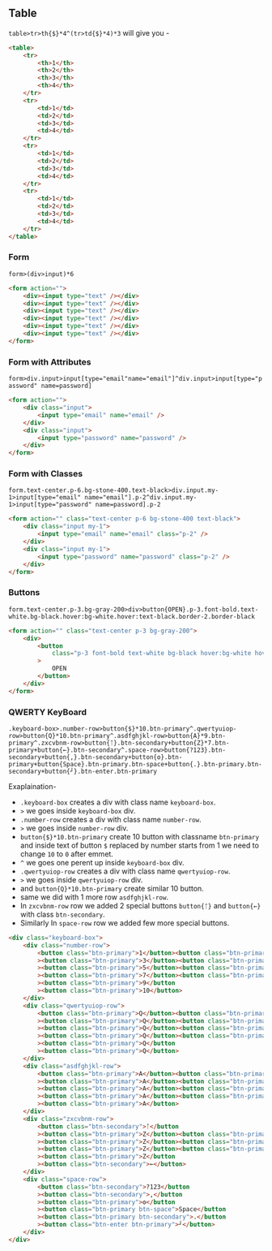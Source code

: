 ## Table

`table>tr>th{$}*4^(tr>td{$}*4)*3` will give you -

```html
<table>
	<tr>
		<th>1</th>
		<th>2</th>
		<th>3</th>
		<th>4</th>
	</tr>
	<tr>
		<td>1</td>
		<td>2</td>
		<td>3</td>
		<td>4</td>
	</tr>
	<tr>
		<td>1</td>
		<td>2</td>
		<td>3</td>
		<td>4</td>
	</tr>
	<tr>
		<td>1</td>
		<td>2</td>
		<td>3</td>
		<td>4</td>
	</tr>
</table>
```

### Form

`form>(div>input)*6`

```html
<form action="">
	<div><input type="text" /></div>
	<div><input type="text" /></div>
	<div><input type="text" /></div>
	<div><input type="text" /></div>
	<div><input type="text" /></div>
	<div><input type="text" /></div>
</form>
```

### Form with Attributes

`form>div.input>input[type="email"name="email"]^div.input>input[type="password" name=password]`

```html
<form action="">
	<div class="input">
		<input type="email" name="email" />
	</div>
	<div class="input">
		<input type="password" name="password" />
	</div>
</form>
```

### Form with Classes

`form.text-center.p-6.bg-stone-400.text-black>div.input.my-1>input[type="email" name="email"].p-2^div.input.my-1>input[type="password" name=password].p-2`

```html
<form action="" class="text-center p-6 bg-stone-400 text-black">
	<div class="input my-1">
		<input type="email" name="email" class="p-2" />
	</div>
	<div class="input my-1">
		<input type="password" name="password" class="p-2" />
	</div>
</form>
```

### Buttons

`form.text-center.p-3.bg-gray-200>div>button{OPEN}.p-3.font-bold.text-white.bg-black.hover:bg-white.hover:text-black.border-2.border-black`

```html
<form action="" class="text-center p-3 bg-gray-200">
	<div>
		<button
			class="p-3 font-bold text-white bg-black hover:bg-white hover:text-black border-2 border-black"
		>
			OPEN
		</button>
	</div>
</form>
```

### QWERTY KeyBoard

`.keyboard-box>.number-row>button{$}*10.btn-primary^.qwertyuiop-row>button{Q}*10.btn-primary^.asdfghjkl-row>button{A}*9.btn-primary^.zxcvbnm-row>button{ᛏ}.btn-secondary+button{Z}*7.btn-primary+button{←}.btn-secondary^.space-row>button{?123}.btn-secondary+button{,}.btn-secondary+button{ʘ}.btn-primary+button{Space}.btn-primary.btn-space+button{.}.btn-primary.btn-secondary+button{┘}.btn-enter.btn-primary`

Exaplaination-

- `.keyboard-box` creates a div with class name `keyboard-box`.
- `>` we goes inside `keyboard-box` div.
- `.number-row` creates a div with class name `number-row`.
- `>` we goes inside `number-row` div.
- `button{$}*10.btn-primary` create 10 button with classname `btn-primary` and inside text of button `$` replaced by number starts from 1 we need to change `10` to `0` after emmet.
- `^` we goes one perent up inside `keyboard-box` div.
- `.qwertyuiop-row` creates a div with class name `qwertyuiop-row`.
- `>` we goes inside `qwertyuiop-row` div.
- and `button{Q}*10.btn-primary` create similar 10 button.
- same we did with 1 more row `asdfghjkl-row`.
- In `zxcvbnm-row` row we added 2 special buttons `button{ᛏ}` and `button{←}` with class `btn-secondary`.
- Similarly In `space-row` row we added few more special buttons.

```html
<div class="keyboard-box">
	<div class="number-row">
		<button class="btn-primary">1</button><button class="btn-primary">2</button
		><button class="btn-primary">3</button><button class="btn-primary">4</button
		><button class="btn-primary">5</button><button class="btn-primary">6</button
		><button class="btn-primary">7</button><button class="btn-primary">8</button
		><button class="btn-primary">9</button
		><button class="btn-primary">10</button>
	</div>
	<div class="qwertyuiop-row">
		<button class="btn-primary">Q</button><button class="btn-primary">Q</button
		><button class="btn-primary">Q</button><button class="btn-primary">Q</button
		><button class="btn-primary">Q</button><button class="btn-primary">Q</button
		><button class="btn-primary">Q</button><button class="btn-primary">Q</button
		><button class="btn-primary">Q</button
		><button class="btn-primary">Q</button>
	</div>
	<div class="asdfghjkl-row">
		<button class="btn-primary">A</button><button class="btn-primary">A</button
		><button class="btn-primary">A</button><button class="btn-primary">A</button
		><button class="btn-primary">A</button><button class="btn-primary">A</button
		><button class="btn-primary">A</button><button class="btn-primary">A</button
		><button class="btn-primary">A</button>
	</div>
	<div class="zxcvbnm-row">
		<button class="btn-secondary">ᛏ</button
		><button class="btn-primary">Z</button><button class="btn-primary">Z</button
		><button class="btn-primary">Z</button><button class="btn-primary">Z</button
		><button class="btn-primary">Z</button><button class="btn-primary">Z</button
		><button class="btn-primary">Z</button
		><button class="btn-secondary">←</button>
	</div>
	<div class="space-row">
		<button class="btn-secondary">?123</button
		><button class="btn-secondary">,</button
		><button class="btn-primary">ʘ</button
		><button class="btn-primary btn-space">Space</button
		><button class="btn-primary btn-secondary">.</button
		><button class="btn-enter btn-primary">┘</button>
	</div>
</div>
```
